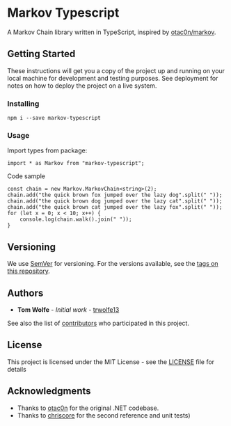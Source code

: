 # Markov Typescript

A Markov Chain library written in TypeScript, inspired by [otac0n/markov](https://www.github.com/otac0n/markov).

## Getting Started

These instructions will get you a copy of the project up and running on your local machine for development and testing purposes. See deployment for notes on how to deploy the project on a live system.

### Installing

```
npm i --save markov-typescript
```

### Usage

Import types from package:

```
import * as Markov from "markov-typescript";
```

Code sample

```
const chain = new Markov.MarkovChain<string>(2);
chain.add("the quick brown fox jumped over the lazy dog".split(" "));
chain.add("the quick brown dog jumped over the lazy cat".split(" "));
chain.add("the quick brown cat jumped over the lazy fox".split(" "));
for (let x = 0; x < 10; x++) {
    console.log(chain.walk().join(" "));
}
```

## Versioning

We use [SemVer](http://semver.org/) for versioning. For the versions available, see the [tags on this repository](https://github.com/trwolfe13/markov-typescript/tags). 

## Authors

* **Tom Wolfe** - *Initial work* - [trwolfe13](https://github.com/trwolfe13)

See also the list of [contributors](https://github.com/trwolfe13/markov-typescript/contributors) who participated in this project.

## License

This project is licensed under the MIT License - see the [LICENSE](LICENSE) file for details

## Acknowledgments

* Thanks to [otac0n](https://www.github.com/otac0n) for the original .NET codebase.
* Thanks to [chriscore](https://www.github.com/chriscore) for the second reference and unit tests)
